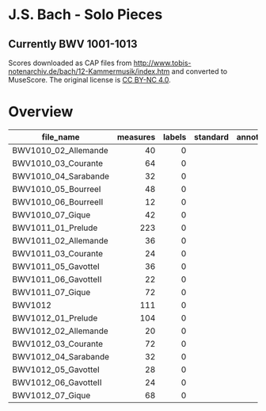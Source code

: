 # J.S. Bach - Solo Pieces
## Currently BWV 1001-1013

Scores downloaded as CAP files from http://www.tobis-notenarchiv.de/bach/12-Kammermusik/index.htm and converted to MuseScore. The original license is [CC BY-NC 4.0](https://creativecommons.org/licenses/by-nc/4.0/).



# Overview
|     file_name      |measures|labels|standard|annotators|reviewers|
|--------------------|-------:|-----:|--------|----------|---------|
|BWV1010_02_Allemande|      40|     0|        |          |         |
|BWV1010_03_Courante |      64|     0|        |          |         |
|BWV1010_04_Sarabande|      32|     0|        |          |         |
|BWV1010_05_BourreeI |      48|     0|        |          |         |
|BWV1010_06_BourreeII|      12|     0|        |          |         |
|BWV1010_07_Gique    |      42|     0|        |          |         |
|BWV1011_01_Prelude  |     223|     0|        |          |         |
|BWV1011_02_Allemande|      36|     0|        |          |         |
|BWV1011_03_Courante |      24|     0|        |          |         |
|BWV1011_05_GavotteI |      36|     0|        |          |         |
|BWV1011_06_GavotteII|      22|     0|        |          |         |
|BWV1011_07_Gique    |      72|     0|        |          |         |
|BWV1012             |     111|     0|        |          |         |
|BWV1012_01_Prelude  |     104|     0|        |          |         |
|BWV1012_02_Allemande|      20|     0|        |          |         |
|BWV1012_03_Courante |      72|     0|        |          |         |
|BWV1012_04_Sarabande|      32|     0|        |          |         |
|BWV1012_05_GavotteI |      28|     0|        |          |         |
|BWV1012_06_GavotteII|      24|     0|        |          |         |
|BWV1012_07_Gique    |      68|     0|        |          |         |
